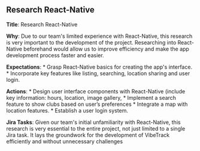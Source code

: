 ## Research React-Native

**Title**: Research React-Native

**Why**: Due to our team's limited experience with React-Native, this research is very important to the development of the project. Researching into React-Native beforehand would allow us to improve efficiency and make the app development process faster and easier.

**Expectations**:
    * Grasp React-Native basics for creating the app's interface.
    * Incorporate key features like listing, searching, location sharing and user login.

**Actions**:
    * Design user interface components with React-Native (include key information: hours, location, image gallery, * Implement a search feature to show clubs based on user’s preferences
    * Integrate a map with location features.
    * Establish a user login system.

**Jira Tasks**: Given our team's initial unfamiliarity with React-Native, this research is very essential to the entire project, not just limited to a single Jira task. It lays the groundwork for the development of VibeTrack efficiently and without unnecessary challenges
